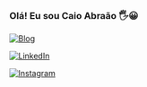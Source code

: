 ### Olá! Eu sou Caio Abraão 🖐️😀


[![Blog](https://img.shields.io/website-up-down-green-red/http/monip.org.svg)](https://####)

[![LinkedIn](https://img.shields.io/badge/LinkedIn-0077B5?style=for-the-badge&logo=linkedin&logoColor=white)](https://www.linkedin.com/in/caio-abra%C3%A3o-oliveira-rocha-112868230/)


[![Instagram](https://img.shields.io/badge/Instagram-E4405F?style=for-the-badge&logo=instagram&logoColor=white)](https://www.instagram.com/crfcaioo01)
